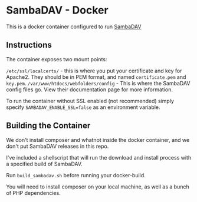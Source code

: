 # SambaDAV - Docker

This is a docker container configured to run [SambaDAV](https://github.com/1afa/sambadav)

## Instructions

The container exposes two mount points:

`/etc/ssl/localcerts/` - this is where you put your certificate and key for Apache2. They should be in PEM format, and named `certificate.pem` and `key.pem`.
`/var/www/htdocs/webfolders/config` - This is where the SambaDAV config files go. View their documentation page for more information.

To run the container without SSL enabled (not recommended) simply specify `SAMBADAV_ENABLE_SSL=false` as an environment variable.

## Building the Container

We don't install composer and whatnot inside the docker container, and we don't put SambaDAV releases in this repo.

I've included a shellscript that will run the download and install process with a specified build of SambaDAV.

Run `build_sambadav.sh` before running your docker-build.

You will need to install composer on your local machine, as well as a bunch of PHP dependencies.
